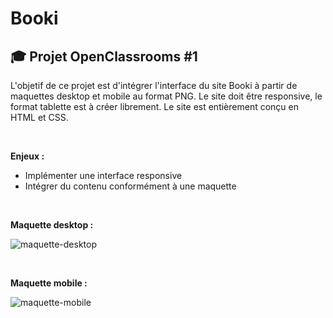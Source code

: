 # Booki

## 🎓 Projet OpenClassrooms #1

L'objetif de ce projet est d'intégrer l'interface du site Booki à partir de maquettes desktop et mobile au format PNG. Le site doit être responsive, le format tablette est à créer librement.
Le site est entièrement conçu en HTML et CSS.

<br>

**Enjeux :**
- Implémenter une interface responsive
- Intégrer du contenu conformément à une maquette
<br>

**Maquette desktop :**
<br>

![maquette-desktop](https://github.com/FaustineBrachotte/Booki/assets/105442482/41a16961-49e5-4eef-baff-b8978651782d)

<br>

**Maquette mobile :**
<br>

![maquette-mobile](https://github.com/FaustineBrachotte/Booki/assets/105442482/e3a0b9b7-40bf-41c8-bc58-4e8423cee284)


